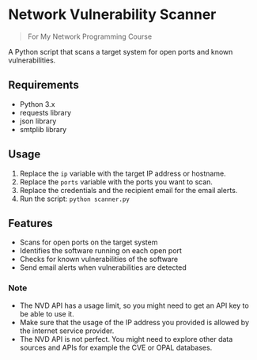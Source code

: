 # Network Vulnerability Scanner
> For My Network Programming Course

A Python script that scans a target system for open ports and known vulnerabilities.

## Requirements
- Python 3.x
- requests library
- json library
- smtplib library

## Usage
1. Replace the `ip` variable with the target IP address or hostname.
2. Replace the `ports` variable with the ports you want to scan.
3. Replace the credentials and the recipient email for the email alerts.
4. Run the script: ```python scanner.py```

## Features

* Scans for open ports on the target system
* Identifies the software running on each open port
* Checks for known vulnerabilities of the software
* Send email alerts when vulnerabilities are detected

### Note

* The NVD API has a usage limit, so you might need to get an API key to be able to use it.
* Make sure that the usage of the IP address you provided is allowed by the internet service provider.
* The NVD API is not perfect. You might need to explore other data sources and APIs for example the CVE or OPAL databases.
